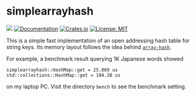 # simplearrayhash

![](https://github.com/kampersanda/simplearrayhash/actions/workflows/rust.yml/badge.svg)
[![Documentation](https://docs.rs/simplearrayhash/badge.svg)](https://docs.rs/simplearrayhash)
[![Crates.io](https://img.shields.io/crates/v/simplearrayhash.svg)](https://crates.io/crates/simplearrayhash)
[![License: MIT](https://img.shields.io/badge/license-MIT-blue.svg)](https://github.com/kampersanda/simplearrayhash/blob/master/LICENSE)

This is a simple fast implementation of an open addressing hash table for string keys.
Its memory layout follows the idea behind [`array-hash`](https://tessil.github.io/2017/06/22/hat-trie.html#array-hash-table).

For example, a benchmark result querying 1K Japanese words showed

```
simplearrayhash::HashMap::get = 25.869 us
std::collections::HashMap::get = 104.38 us
```

on my laptop PC. Visit the directory `bench` to see the benchmark setting.